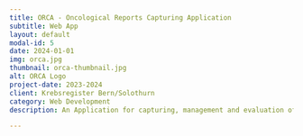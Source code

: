 ```yaml
---
title: ORCA - Oncological Reports Capturing Application
subtitle: Web App
layout: default
modal-id: 5
date: 2024-01-01
img: orca.jpg
thumbnail: orca-thumbnail.jpg
alt: ORCA Logo
project-date: 2023-2024
client: Krebsregister Bern/Solothurn
category: Web Development
description: An Application for capturing, management and evaluation of tumour reports for cancer registries

---
```

